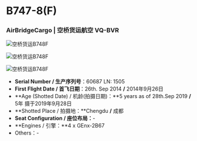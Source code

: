 # B747-8(F)

### AirBridgeCargo | 空桥货运航空     VQ-BVR

![空桥货运B748F](http://cdn.eternityqjl.top/B748F_RU_VQ-BVR_1.jpg)

![空桥货运B748F](http://cdn.eternityqjl.top/B748F_RU_VQ-BVR_4.jpg)

![空桥货运B748F](http://cdn.eternityqjl.top/B748F_RU_VQ-BVR_7.jpg)

- **Serial Number / 生产序列号**：60687  LN: 1505
- **First Flight Date / 首飞日期**：26th. Sep 2014  **/**  2014年9月26日
- **Age (Shotted Date) / 机龄(拍摄日期)：**5 years as of 28th.Sep 2019  **/**  5年  摄于2019年9月28日
- **Shotted Place / 拍摄地：**Chengdu  **/**  成都
- **Seat Configuration / 座位布局：**-
- **Engines / 引擎：**4 x GEnx-2B67
- Others：-

